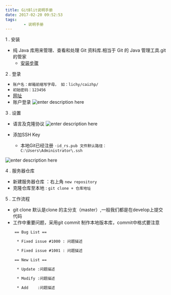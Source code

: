 ```yaml
---
title: GitBlit说明手册
date: 2017-02-20 09:52:53
tags:
		- 说明手册
---
```

 1 . 安装
-  纯 Java 库用来管理、查看和处理 Git 资料库.相当于 Git 的 Java 管理工具.git的管家
   - [安装步骤][1] 

<!-- more -->

2 . 登录
  - `账户名：邮箱前缩写字母， 如：lichy/caizhp/`
  - `初始密码：123456`
  - [网址][2] 
  - 账户登录
	![enter description here][3]
	
3 . 设置
  - 语言及克隆协议
![enter description here][4]

  - 添加SSH  Key
	-  本地Git已经注册  `·id_rs.pub 文件默认路径：C:\Users\Administrator\.ssh`

![enter description here][5]

4 .  服务器仓库
 - 新建服务器仓库 ：右上角  `new repository`
 - 克隆仓库至本地  : `git clone + 仓库地址  ` 

5 . 工作流程
  - git clone  默认是clone 的主分支（master）,一般我们都是在develop上提交代码 
  - 工作中重要问题，采用git commit 制作本地版本库，commit中格式要注意

``` stata
  	== Bug List ==

     * Fixed issue #1000 : 问题描述

     * Fixed issue #1001 : 问题描述

    == New List ==

     * Update :问题描述

     * Modify :问题描述

     * Add    :问题描述
```


  [1]: http://www.cnblogs.com/jeremylee/p/5626240.html
  [2]: http://192.168.2.208:10101/
  [3]: http://oimqf80rv.bkt.clouddn.com/GitBlit-1.png
  [4]: http://oimqf80rv.bkt.clouddn.com/GitBlit-2.png
  [5]: http://oimqf80rv.bkt.clouddn.com/GitBlit-3.png